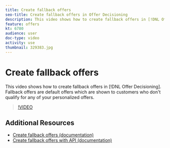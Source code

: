 ```yaml
---
title: Create fallback offers
seo-title: Create fallback offers in Offer Decisioning
description: This video shows how to create fallback offers in [!DNL Offer Decisioning]. Fallback offers have eligibility rules associated with them to help you show them only to relevant customers.
feature: offers
kt: 6780
audience: user
doc-type: video
activity: use
thumbnail: 329383.jpg
---
```


# Create fallback offers

This video shows how to create fallback offers in [!DNL Offer Decisioning]. Fallback offers are default offers which are shown to customers who don't qualify for any of your personalized offers.

>[!VIDEO](https://video.tv.adobe.com/v/329383?quality=12&learn=on)


## Additional Resources

* [Create fallback offers (documentation)](https://experienceleague.adobe.com/docs/offer-decisioning/using/managing-offers-in-the-offer-library/creating-fallback-offers.html)
* [Create fallback offers with API (documentation)](https://experienceleague.adobe.com/docs/offer-decisioning/using/api-reference/offers-api/fallback-offers/create.html)